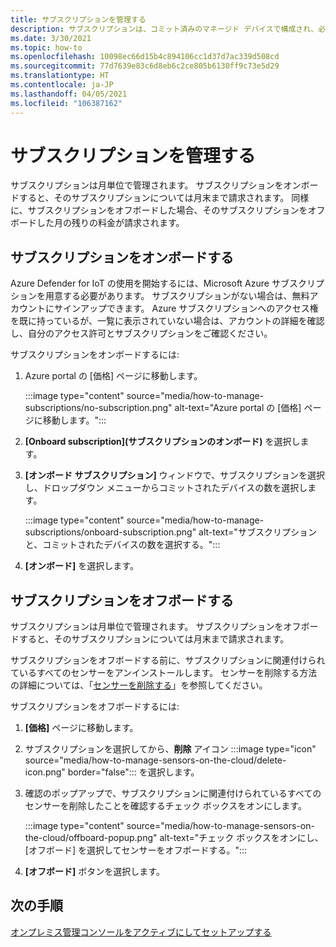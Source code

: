 ```yaml
---
title: サブスクリプションを管理する
description: サブスクリプションは、コミット済みのマネージド デバイスで構成され、必要に応じてオンボードまたはオフボードすることができます。
ms.date: 3/30/2021
ms.topic: how-to
ms.openlocfilehash: 10098ec66d15b4c894106cc1d37d7ac339d508cd
ms.sourcegitcommit: 77d7639e83c6d8eb6c2ce805b6130ff9c73e5d29
ms.translationtype: HT
ms.contentlocale: ja-JP
ms.lasthandoff: 04/05/2021
ms.locfileid: "106387162"
---
```

# <a name="manage-a-subscription"></a>サブスクリプションを管理する

サブスクリプションは月単位で管理されます。 サブスクリプションをオンボードすると、そのサブスクリプションについては月末まで請求されます。 同様に、サブスクリプションをオフボードした場合、そのサブスクリプションをオフボードした月の残りの料金が請求されます。

## <a name="onboard-a-subscription"></a>サブスクリプションをオンボードする

Azure Defender for IoT の使用を開始するには、Microsoft Azure サブスクリプションを用意する必要があります。 サブスクリプションがない場合は、無料アカウントにサインアップできます。 Azure サブスクリプションへのアクセス権を既に持っているが、一覧に表示されていない場合は、アカウントの詳細を確認し、自分のアクセス許可とサブスクリプションをご確認ください。

サブスクリプションをオンボードするには:

1. Azure portal の [価格] ページに移動します。 

   :::image type="content" source="media/how-to-manage-subscriptions/no-subscription.png" alt-text="Azure portal の [価格] ページに移動します。":::

1. **[Onboard subscription]\(サブスクリプションのオンボード\)** を選択します。

1. **[オンボード サブスクリプション]** ウィンドウで、サブスクリプションを選択し、ドロップダウン メニューからコミットされたデバイスの数を選択します。 

   :::image type="content" source="media/how-to-manage-subscriptions/onboard-subscription.png" alt-text="サブスクリプションと、コミットされたデバイスの数を選択する。":::

1. **[オンボード]** を選択します。

## <a name="offboard-a-subscription"></a>サブスクリプションをオフボードする

サブスクリプションは月単位で管理されます。 サブスクリプションをオフボードすると、そのサブスクリプションについては月末まで請求されます。

サブスクリプションをオフボードする前に、サブスクリプションに関連付けられているすべてのセンサーをアンインストールします。 センサーを削除する方法の詳細については、「[センサーを削除する](how-to-manage-sensors-on-the-cloud.md#delete-a-sensor)」を参照してください。 

サブスクリプションをオフボードするには:

1. **[価格]** ページに移動します。
1. サブスクリプションを選択してから、**削除** アイコン :::image type="icon" source="media/how-to-manage-sensors-on-the-cloud/delete-icon.png" border="false"::: を選択します。
1. 確認のポップアップで、サブスクリプションに関連付けられているすべてのセンサーを削除したことを確認するチェック ボックスをオンにします。

    :::image type="content" source="media/how-to-manage-sensors-on-the-cloud/offboard-popup.png" alt-text="チェック ボックスをオンにし、[オフボード] を選択してセンサーをオフボードする。":::

1. **[オフボード]** ボタンを選択します。 

## <a name="next-steps"></a>次の手順

[オンプレミス管理コンソールをアクティブにしてセットアップする](how-to-activate-and-set-up-your-on-premises-management-console.md)
